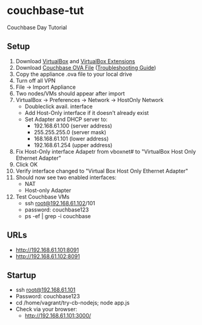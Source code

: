 # couchbase-tut
Couchbase Day Tutorial

## Setup
1. Download [VirtualBox](https://www.virtualbox.org/wiki/Downloads) and [VirtualBox Extensions](https://www.virtualbox.org/wiki/Downloads)
2. Download [Couchbase OVA File](https://s3-us-west-1.amazonaws.com/couchbaseday/cbday-setup/cbday-4.5-sandbox.ova
) ([Troubleshooting Guide](https://s3-us-west-1.amazonaws.com/couchbaseday/cbday-setup/Troubleshooting%20Guide%20-%20Couchbase%20Day%20Labs.docx
))
3. Copy the appliance .ova file to your local drive
4. Turn off all VPN
5. File -> Import Appliance
6. Two nodes/VMs should appear after import
7. VirtualBox -> Preferences -> Network -> HostOnly Network
	- Doubleclick avail. interface
	- Add Host-Only interface if it doesn't already exist
	- Set Adapter and DHCP server to: 
		- 192.168.61.100 (server address)
		- 255.255.255.0  (server mask)
		- 168.168.61.101 (lower address)
		- 192.168.61.254 (upper address)
8. Fix Host-Only interface Adapetr from vboxnet# to "VirtualBox Host Only Ethernet Adapter"
9. Click OK
10. Verify interface changed to "Virtual Box Host Only Ethernet Adapter"
11. Should now see two enabled interfaces:
	- NAT
	- Host-only Adapter
12. Test Couchbase VMs
	- ssh root@192.168.61.102/101
	- password: couchbase123
	- ps -ef | grep -i couchbase

## URLs 
- [http://192.168.61.101:8091
](http://192.168.61.101:8091
)
- [http://192.168.61.102:8091](http://192.168.61.102:8091)

## Startup
- ssh root@192.168.61.101
- Password: couchbase123
- cd /home/vagrant/try-cb-nodejs; node app.js
- Check via your browser: 
	- [http://192.168.61.101:3000/](http://192.168.61.101:3000/)


